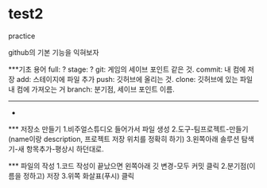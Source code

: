 # test2

practice

github의 기본 기능을 익혀보자

***기초 용어
full: ?
stage: ?
git: 게임의 세이브 포인트 같은 것.
commit: 내 컴에 저장
add: 스테이지에 파일 추가
push:  깃허브에 올리는 것.
clone: 깃허브에 있는 파일 내 컴에 가져오는 거
branch: 분기점, 세이브 포인트 이름.
*** 
* 


*** 저장소 만들기
1.비주얼스튜디오 들어가서 파일 생성
2.도구-팀프로젝트-만들기(name이랑 description, 프로젝트 저장 위치를 정확히 하기)
3.왼쪽아래 솔루션 탐색기-새 항목추가-평상시 하던대로.

*** 파일의 작성
1.코드 작성이 끝났으면 왼쪽아래 깃 변경-모두 커밋 클릭
2.분기점(이름을 정하고) 저장
3.위쪽 화살표(푸시) 클릭
